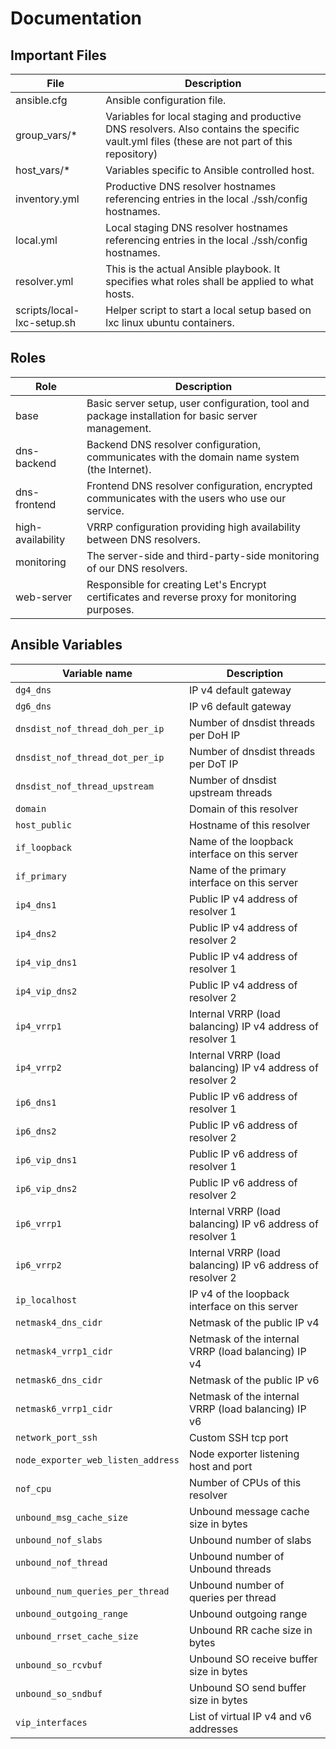 # Documentation

## Important Files

| File                       | Description                                                                                                                                  |
|----------------------------|----------------------------------------------------------------------------------------------------------------------------------------------|
| ansible.cfg                | Ansible configuration file.                                                                                                                  |
| group_vars/*               | Variables for local staging and productive DNS resolvers. Also contains the specific vault.yml files (these are not part of this repository) |
| host_vars/*                | Variables specific to Ansible controlled host.                                                                                               |
| inventory.yml              | Productive DNS resolver hostnames referencing entries in the local ./ssh/config hostnames.                                                   |
| local.yml                  | Local staging DNS resolver hostnames referencing entries in the local ./ssh/config hostnames.                                                |
| resolver.yml               | This is the actual Ansible playbook. It specifies what roles shall be applied to what hosts.                                                 |
| scripts/local-lxc-setup.sh | Helper script to start a local setup based on lxc linux ubuntu containers.                                                                   |

## Roles

| Role              | Description                                                                                        |
|-------------------|----------------------------------------------------------------------------------------------------|
| base              | Basic server setup, user configuration, tool and package installation for basic server management. |
| dns-backend       | Backend DNS resolver configuration, communicates with the domain name system (the Internet).       |
| dns-frontend      | Frontend DNS resolver configuration, encrypted communicates with the users who use our service.    |
| high-availability | VRRP configuration providing high availability between DNS resolvers.                              |
| monitoring        | The server-side and third-party-side monitoring of our DNS resolvers.                              |
| web-server        | Responsible for creating Let's Encrypt certificates and reverse proxy for monitoring purposes.     |

## Ansible Variables

| Variable name                      | Description                                                |
|------------------------------------|------------------------------------------------------------|
| `dg4_dns`                          | IP v4 default gateway                                      |
| `dg6_dns`                          | IP v6 default gateway                                      |
| `dnsdist_nof_thread_doh_per_ip`    | Number of dnsdist threads per DoH IP                       |
| `dnsdist_nof_thread_dot_per_ip`    | Number of dnsdist threads per DoT IP                       |
| `dnsdist_nof_thread_upstream`      | Number of dnsdist upstream threads                         |
| `domain`                           | Domain of this resolver                                    |
| `host_public`                      | Hostname of this resolver                                  |
| `if_loopback`                      | Name of the loopback interface on this server              |
| `if_primary`                       | Name of the primary interface on this server               |
| `ip4_dns1`                         | Public IP v4 address of resolver 1                         |
| `ip4_dns2`                         | Public IP v4 address of resolver 2                         |
| `ip4_vip_dns1`                     | Public IP v4 address of resolver 1                         |
| `ip4_vip_dns2`                     | Public IP v4 address of resolver 2                         |
| `ip4_vrrp1`                        | Internal VRRP (load balancing) IP v4 address of resolver 1 |
| `ip4_vrrp2`                        | Internal VRRP (load balancing) IP v4 address of resolver 2 |
| `ip6_dns1`                         | Public IP v6 address of resolver 1                         |
| `ip6_dns2`                         | Public IP v6 address of resolver 2                         |
| `ip6_vip_dns1`                     | Public IP v6 address of resolver 1                         |
| `ip6_vip_dns2`                     | Public IP v6 address of resolver 2                         |
| `ip6_vrrp1`                        | Internal VRRP (load balancing) IP v6 address of resolver 1 |
| `ip6_vrrp2`                        | Internal VRRP (load balancing) IP v6 address of resolver 2 |
| `ip_localhost`                     | IP v4 of the loopback interface on this server             |
| `netmask4_dns_cidr`                | Netmask of the public IP v4                                |
| `netmask4_vrrp1_cidr`              | Netmask of the internal VRRP (load balancing) IP v4        |
| `netmask6_dns_cidr`                | Netmask of the public IP v6                                |
| `netmask6_vrrp1_cidr`              | Netmask of the internal VRRP (load balancing) IP v6        |
| `network_port_ssh`                 | Custom SSH tcp port                                        |
| `node_exporter_web_listen_address` | Node exporter listening host and port                      |
| `nof_cpu`                          | Number of CPUs of this resolver                            |
| `unbound_msg_cache_size`           | Unbound message cache size in bytes                        |
| `unbound_nof_slabs`                | Unbound number of slabs                                    |
| `unbound_nof_thread`               | Unbound number of Unbound threads                          |
| `unbound_num_queries_per_thread`   | Unbound number of queries per thread                       |
| `unbound_outgoing_range`           | Unbound outgoing range                                     |
| `unbound_rrset_cache_size`         | Unbound RR cache size in bytes                             |
| `unbound_so_rcvbuf`                | Unbound SO receive buffer size in bytes                    |
| `unbound_so_sndbuf`                | Unbound SO send buffer size in bytes                       |
| `vip_interfaces`                   | List of virtual IP v4 and v6 addresses                     |
